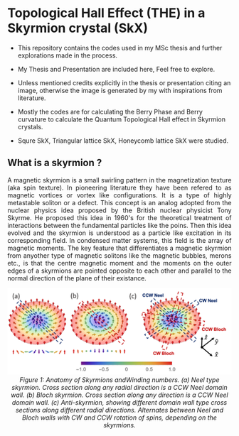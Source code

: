  # Topological Hall Effect (THE) in a Skyrmion crystal (SkX)

- This repository contains the codes used in my MSc thesis and further explorations made in the process. 

- My Thesis and Presentation are included here, Feel free to explore.
- Unless mentioned credits explicitly in the thesis or presentation citing an image, otherwise the image is generated by my with inspirations from literature.
- Mostly the codes are for calculating the Berry Phase and Berry curvature to calculate the Quantum Topological Hall effect in Skyrmion crystals.
- Squre SkX, Triangular lattice SkX, Honeycomb lattice SkX were studied.

 ## What is a skyrmion ?

 <p style="text-align: justify;">
  A magnetic skyrmion is a small swirling pattern in the magnetization texture (aka spin texture). In pioneering literature they have been refered to as magnetic vortices or vortex like configurations. It is a type of highly metastable soliton or a defect. This concept is an analog adopted from the nuclear physics idea proposed by the British nuclear physicist Tony Skyrme. He proposed this idea in 1960's for the theoretical treatment of interactions between the fundamental particles like the poins. Then this idea evolved and the skyrmion is understood as a particle like excitation in its corresponding field. In condensed matter systems, this field is the array of magnetic moments. The key feature that differentiates a magnetic skyrmion from anyother type of magnetic solitons like the magnetic bubbles, merons etc., is that the centre magnetic moment and the moments on the outer edges of a skyrmions are pointed opposite to each other and parallel to the normal direction of the plane of their existance.
</p>

<p align="center">
  <img src="pic/Anatomy-of-Sk.png" alt="SK anatomy" width="800" />
  <br>
  <em>Figure 1: Anatomy of Skyrmions andWinding numbers. (a) Neel type skyrmion. Cross section
along any radial direction is a CCW Neel domain wall. (b) Bloch skyrmion. Cross section along
any direction is a CCW Neel domain wall. (c) Anti-skyrmion, showing different domain wall type cross sections along different radial directions. Alternates between Neel and Bloch walls with CW and CCW rotation of
spins, depending on the skyrmions.</em>
</p>
